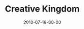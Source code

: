 ---
layout: message
category: message
series: "Kingdom Come"
title: "Creative Kingdom"
date: 2010-07-18-00-00
message_id: 629
program: "http://s3.amazonaws.com/crossroads-media/documents/07_17-18_10Program.pdf"
tag: 
 - father-eric-knapp
 - creative
 - kingdom
 - imagination
explicit: false
---
